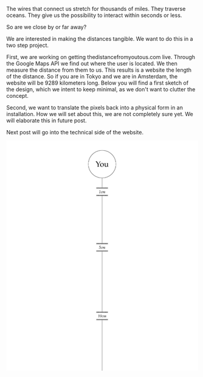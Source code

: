 The wires that connect us stretch for thousands of miles. They traverse oceans. They give us the possibility to interact within seconds or less.

So are we close by or far away?

We are interested in making the distances tangible. We want to do this in a two step project.

First, we are working on getting thedistancefromyoutous.com live. Through the Google Maps API we find out where the user is located. We then measure the distance from them to us. This results is a website the length of the distance. So if you are in Tokyo and we are in Amsterdam, the website will be 9289 kilometers long. Below you will find a first sketch of the design, which we intent to keep minimal, as we don't want to clutter the concept.

Second, we want to translate the pixels back into a physical form in an installation. How we will set about this, we are not completely sure yet. We will elaborate this in future post.

Next post will go into the technical side of the website.

![Example Image](../project_images/cover.jpg?raw=true "Example Image")
